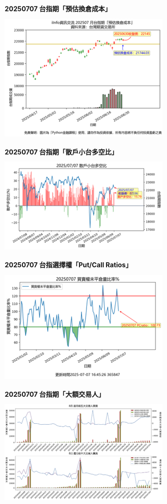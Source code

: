 ## 20250707 台指期「預估換倉成本」
![](images/txfcost.png)

## 20250707 台指期「散戶小台多空比」
![](images/bbiri.png)

## 20250707 台指選擇權「Put/Call Ratios」
![](images/pcratio.png)

## 20250707 台指期「大額交易人」
![](images/blocktrade.png)

